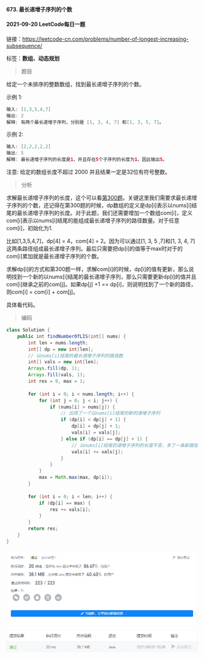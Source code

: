 #### 673. 最长递增子序列的个数

#### 2021-09-20 LeetCode每日一题

链接：https://leetcode-cn.com/problems/number-of-longest-increasing-subsequence/

标签：**数组、动态规划**

> 题目

给定一个未排序的整数数组，找到最长递增子序列的个数。

示例 1:

```java
输入: [1,3,5,4,7]
输出: 2
解释: 有两个最长递增子序列，分别是 [1, 3, 4, 7] 和[1, 3, 5, 7]。
```

示例 2:

```java
输入: [2,2,2,2,2]
输出: 5
解释: 最长递增子序列的长度是1，并且存在5个子序列的长度为1，因此输出5。
```

注意: 给定的数组长度不超过 2000 并且结果一定是32位有符号整数。

> 分析

求解最长递增子序列的长度，这个可以看[第300题](https://leetcode-cn.com/problems/longest-increasing-subsequence/)。关键这里我们需要求最长递增子序列的个数，还记得在第300题的时候，dp数组的定义是dp[i]表示以nums[i]结尾的最长递增子序列的长度。对于此题，我们还需要增加一个数组com[i]，定义com[i]表示以nums[i]结尾的能组成最长递增子序列的路径数量。对于任意com[i]，初始化为1.

比如[1,3,5,4,7]，dp[4] = 4，com[4] = 2。因为可以通过[1, 3, 5 ,7]和[1, 3, 4, 7]这两条路径组成最长递增子序列。最后只需要把dp[i]的值等于max时对于的com[i]累加就是最长递增子序列的个数。

求解dp[i]的方式和第300题一样，求解com[i]的时候，dp[i]的值有更新，那么说明找到一个新的以nums[i]结尾的最长递增子序列，那么只需要更新dp[i]的值并且com[i]继承之前的com[j]。如果dp[j] +1 == dp[i]，则说明找到了一个新的路径，则com[i] = com[i] + com[j]。

具体看代码。

> 编码

```java
class Solution {
    public int findNumberOfLIS(int[] nums) {
        int len = nums.length;
        int[] dp = new int[len];
        // 以nums[i]结尾的最长递增子序列的路径数
        int[] vals = new int[len];
        Arrays.fill(dp, 1);
        Arrays.fill(vals, 1);
        int res = 0, max = 1;

        for (int i = 0; i < nums.length; i++) {
            for (int j = 0; j < i; j++) {
                if (nums[i] > nums[j]) {
                    // 出现了一个以nums[i]结尾的新的递增子序列
                    if (dp[i] < dp[j] + 1) {
                        dp[i] = dp[j] + 1;
                        vals[i] = vals[j];
                    } else if (dp[i] == dp[j] + 1) {
                        // 以nums[i]结尾的递增子序列的长度不变，多了一条新路径
                        vals[i] += vals[j];
                    }
                }
            }
            max = Math.max(max, dp[i]);
        }

        for (int i = 0; i < len; i++) {
            if (dp[i] == max) {
                res += vals[i];
            }
        }
        return res;
    }
}
```

![image-20210920160922091](673.最长递增子序列的个数.assets/image-20210920160922091.png)